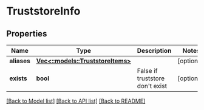 # TruststoreInfo

## Properties
Name | Type | Description | Notes
------------ | ------------- | ------------- | -------------
**aliases** | [**Vec<::models::TruststoreItems>**](TruststoreItems.md) |  | [optional] 
**exists** | **bool** | False if truststore don&#39;t exist | [optional] 

[[Back to Model list]](../README.md#documentation-for-models) [[Back to API list]](../README.md#documentation-for-api-endpoints) [[Back to README]](../README.md)


